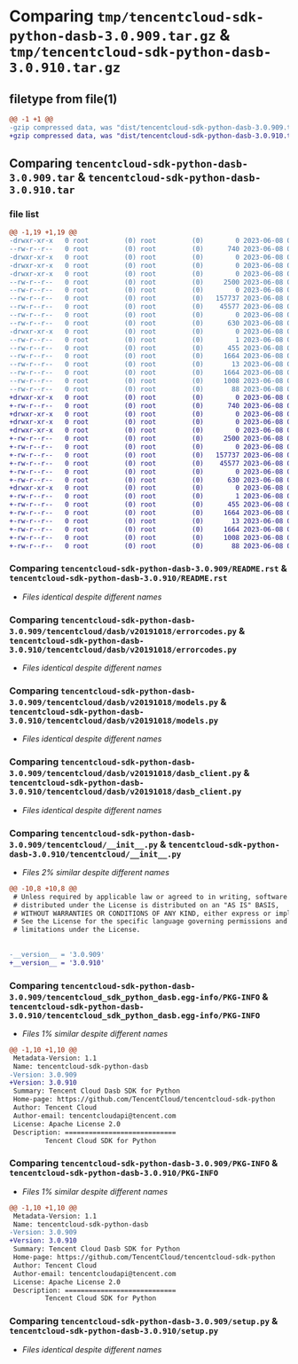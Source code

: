 # Comparing `tmp/tencentcloud-sdk-python-dasb-3.0.909.tar.gz` & `tmp/tencentcloud-sdk-python-dasb-3.0.910.tar.gz`

## filetype from file(1)

```diff
@@ -1 +1 @@
-gzip compressed data, was "dist/tencentcloud-sdk-python-dasb-3.0.909.tar", last modified: Thu Jun  8 00:22:39 2023, max compression
+gzip compressed data, was "dist/tencentcloud-sdk-python-dasb-3.0.910.tar", last modified: Thu Jun  8 09:08:19 2023, max compression
```

## Comparing `tencentcloud-sdk-python-dasb-3.0.909.tar` & `tencentcloud-sdk-python-dasb-3.0.910.tar`

### file list

```diff
@@ -1,19 +1,19 @@
-drwxr-xr-x   0 root         (0) root         (0)        0 2023-06-08 00:22:39.000000 tencentcloud-sdk-python-dasb-3.0.909/
--rw-r--r--   0 root         (0) root         (0)      740 2023-06-08 00:22:39.000000 tencentcloud-sdk-python-dasb-3.0.909/README.rst
-drwxr-xr-x   0 root         (0) root         (0)        0 2023-06-08 00:22:39.000000 tencentcloud-sdk-python-dasb-3.0.909/tencentcloud/
-drwxr-xr-x   0 root         (0) root         (0)        0 2023-06-08 00:22:39.000000 tencentcloud-sdk-python-dasb-3.0.909/tencentcloud/dasb/
-drwxr-xr-x   0 root         (0) root         (0)        0 2023-06-08 00:22:39.000000 tencentcloud-sdk-python-dasb-3.0.909/tencentcloud/dasb/v20191018/
--rw-r--r--   0 root         (0) root         (0)     2500 2023-06-08 00:22:39.000000 tencentcloud-sdk-python-dasb-3.0.909/tencentcloud/dasb/v20191018/errorcodes.py
--rw-r--r--   0 root         (0) root         (0)        0 2023-06-08 00:22:39.000000 tencentcloud-sdk-python-dasb-3.0.909/tencentcloud/dasb/v20191018/__init__.py
--rw-r--r--   0 root         (0) root         (0)   157737 2023-06-08 00:22:39.000000 tencentcloud-sdk-python-dasb-3.0.909/tencentcloud/dasb/v20191018/models.py
--rw-r--r--   0 root         (0) root         (0)    45577 2023-06-08 00:22:39.000000 tencentcloud-sdk-python-dasb-3.0.909/tencentcloud/dasb/v20191018/dasb_client.py
--rw-r--r--   0 root         (0) root         (0)        0 2023-06-08 00:22:39.000000 tencentcloud-sdk-python-dasb-3.0.909/tencentcloud/dasb/__init__.py
--rw-r--r--   0 root         (0) root         (0)      630 2023-06-08 00:22:39.000000 tencentcloud-sdk-python-dasb-3.0.909/tencentcloud/__init__.py
-drwxr-xr-x   0 root         (0) root         (0)        0 2023-06-08 00:22:39.000000 tencentcloud-sdk-python-dasb-3.0.909/tencentcloud_sdk_python_dasb.egg-info/
--rw-r--r--   0 root         (0) root         (0)        1 2023-06-08 00:22:39.000000 tencentcloud-sdk-python-dasb-3.0.909/tencentcloud_sdk_python_dasb.egg-info/dependency_links.txt
--rw-r--r--   0 root         (0) root         (0)      455 2023-06-08 00:22:39.000000 tencentcloud-sdk-python-dasb-3.0.909/tencentcloud_sdk_python_dasb.egg-info/SOURCES.txt
--rw-r--r--   0 root         (0) root         (0)     1664 2023-06-08 00:22:39.000000 tencentcloud-sdk-python-dasb-3.0.909/tencentcloud_sdk_python_dasb.egg-info/PKG-INFO
--rw-r--r--   0 root         (0) root         (0)       13 2023-06-08 00:22:39.000000 tencentcloud-sdk-python-dasb-3.0.909/tencentcloud_sdk_python_dasb.egg-info/top_level.txt
--rw-r--r--   0 root         (0) root         (0)     1664 2023-06-08 00:22:39.000000 tencentcloud-sdk-python-dasb-3.0.909/PKG-INFO
--rw-r--r--   0 root         (0) root         (0)     1008 2023-06-08 00:22:39.000000 tencentcloud-sdk-python-dasb-3.0.909/setup.py
--rw-r--r--   0 root         (0) root         (0)       88 2023-06-08 00:22:39.000000 tencentcloud-sdk-python-dasb-3.0.909/setup.cfg
+drwxr-xr-x   0 root         (0) root         (0)        0 2023-06-08 09:08:19.000000 tencentcloud-sdk-python-dasb-3.0.910/
+-rw-r--r--   0 root         (0) root         (0)      740 2023-06-08 09:08:19.000000 tencentcloud-sdk-python-dasb-3.0.910/README.rst
+drwxr-xr-x   0 root         (0) root         (0)        0 2023-06-08 09:08:19.000000 tencentcloud-sdk-python-dasb-3.0.910/tencentcloud/
+drwxr-xr-x   0 root         (0) root         (0)        0 2023-06-08 09:08:19.000000 tencentcloud-sdk-python-dasb-3.0.910/tencentcloud/dasb/
+drwxr-xr-x   0 root         (0) root         (0)        0 2023-06-08 09:08:19.000000 tencentcloud-sdk-python-dasb-3.0.910/tencentcloud/dasb/v20191018/
+-rw-r--r--   0 root         (0) root         (0)     2500 2023-06-08 09:08:19.000000 tencentcloud-sdk-python-dasb-3.0.910/tencentcloud/dasb/v20191018/errorcodes.py
+-rw-r--r--   0 root         (0) root         (0)        0 2023-06-08 09:08:19.000000 tencentcloud-sdk-python-dasb-3.0.910/tencentcloud/dasb/v20191018/__init__.py
+-rw-r--r--   0 root         (0) root         (0)   157737 2023-06-08 09:08:19.000000 tencentcloud-sdk-python-dasb-3.0.910/tencentcloud/dasb/v20191018/models.py
+-rw-r--r--   0 root         (0) root         (0)    45577 2023-06-08 09:08:19.000000 tencentcloud-sdk-python-dasb-3.0.910/tencentcloud/dasb/v20191018/dasb_client.py
+-rw-r--r--   0 root         (0) root         (0)        0 2023-06-08 09:08:19.000000 tencentcloud-sdk-python-dasb-3.0.910/tencentcloud/dasb/__init__.py
+-rw-r--r--   0 root         (0) root         (0)      630 2023-06-08 09:08:19.000000 tencentcloud-sdk-python-dasb-3.0.910/tencentcloud/__init__.py
+drwxr-xr-x   0 root         (0) root         (0)        0 2023-06-08 09:08:19.000000 tencentcloud-sdk-python-dasb-3.0.910/tencentcloud_sdk_python_dasb.egg-info/
+-rw-r--r--   0 root         (0) root         (0)        1 2023-06-08 09:08:19.000000 tencentcloud-sdk-python-dasb-3.0.910/tencentcloud_sdk_python_dasb.egg-info/dependency_links.txt
+-rw-r--r--   0 root         (0) root         (0)      455 2023-06-08 09:08:19.000000 tencentcloud-sdk-python-dasb-3.0.910/tencentcloud_sdk_python_dasb.egg-info/SOURCES.txt
+-rw-r--r--   0 root         (0) root         (0)     1664 2023-06-08 09:08:19.000000 tencentcloud-sdk-python-dasb-3.0.910/tencentcloud_sdk_python_dasb.egg-info/PKG-INFO
+-rw-r--r--   0 root         (0) root         (0)       13 2023-06-08 09:08:19.000000 tencentcloud-sdk-python-dasb-3.0.910/tencentcloud_sdk_python_dasb.egg-info/top_level.txt
+-rw-r--r--   0 root         (0) root         (0)     1664 2023-06-08 09:08:19.000000 tencentcloud-sdk-python-dasb-3.0.910/PKG-INFO
+-rw-r--r--   0 root         (0) root         (0)     1008 2023-06-08 09:08:19.000000 tencentcloud-sdk-python-dasb-3.0.910/setup.py
+-rw-r--r--   0 root         (0) root         (0)       88 2023-06-08 09:08:19.000000 tencentcloud-sdk-python-dasb-3.0.910/setup.cfg
```

### Comparing `tencentcloud-sdk-python-dasb-3.0.909/README.rst` & `tencentcloud-sdk-python-dasb-3.0.910/README.rst`

 * *Files identical despite different names*

### Comparing `tencentcloud-sdk-python-dasb-3.0.909/tencentcloud/dasb/v20191018/errorcodes.py` & `tencentcloud-sdk-python-dasb-3.0.910/tencentcloud/dasb/v20191018/errorcodes.py`

 * *Files identical despite different names*

### Comparing `tencentcloud-sdk-python-dasb-3.0.909/tencentcloud/dasb/v20191018/models.py` & `tencentcloud-sdk-python-dasb-3.0.910/tencentcloud/dasb/v20191018/models.py`

 * *Files identical despite different names*

### Comparing `tencentcloud-sdk-python-dasb-3.0.909/tencentcloud/dasb/v20191018/dasb_client.py` & `tencentcloud-sdk-python-dasb-3.0.910/tencentcloud/dasb/v20191018/dasb_client.py`

 * *Files identical despite different names*

### Comparing `tencentcloud-sdk-python-dasb-3.0.909/tencentcloud/__init__.py` & `tencentcloud-sdk-python-dasb-3.0.910/tencentcloud/__init__.py`

 * *Files 2% similar despite different names*

```diff
@@ -10,8 +10,8 @@
 # Unless required by applicable law or agreed to in writing, software
 # distributed under the License is distributed on an "AS IS" BASIS,
 # WITHOUT WARRANTIES OR CONDITIONS OF ANY KIND, either express or implied.
 # See the License for the specific language governing permissions and
 # limitations under the License.
 
 
-__version__ = '3.0.909'
+__version__ = '3.0.910'
```

### Comparing `tencentcloud-sdk-python-dasb-3.0.909/tencentcloud_sdk_python_dasb.egg-info/PKG-INFO` & `tencentcloud-sdk-python-dasb-3.0.910/tencentcloud_sdk_python_dasb.egg-info/PKG-INFO`

 * *Files 1% similar despite different names*

```diff
@@ -1,10 +1,10 @@
 Metadata-Version: 1.1
 Name: tencentcloud-sdk-python-dasb
-Version: 3.0.909
+Version: 3.0.910
 Summary: Tencent Cloud Dasb SDK for Python
 Home-page: https://github.com/TencentCloud/tencentcloud-sdk-python
 Author: Tencent Cloud
 Author-email: tencentcloudapi@tencent.com
 License: Apache License 2.0
 Description: ============================
         Tencent Cloud SDK for Python
```

### Comparing `tencentcloud-sdk-python-dasb-3.0.909/PKG-INFO` & `tencentcloud-sdk-python-dasb-3.0.910/PKG-INFO`

 * *Files 1% similar despite different names*

```diff
@@ -1,10 +1,10 @@
 Metadata-Version: 1.1
 Name: tencentcloud-sdk-python-dasb
-Version: 3.0.909
+Version: 3.0.910
 Summary: Tencent Cloud Dasb SDK for Python
 Home-page: https://github.com/TencentCloud/tencentcloud-sdk-python
 Author: Tencent Cloud
 Author-email: tencentcloudapi@tencent.com
 License: Apache License 2.0
 Description: ============================
         Tencent Cloud SDK for Python
```

### Comparing `tencentcloud-sdk-python-dasb-3.0.909/setup.py` & `tencentcloud-sdk-python-dasb-3.0.910/setup.py`

 * *Files identical despite different names*

